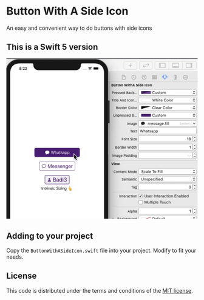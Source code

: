 # Button With A Side Icon

An easy and convenient way to do buttons with side icons

## This is a Swift 5 version

![Demo screen](demo.gif)

## Adding to your project

Copy the `ButtonWithASideIcon.swift` file into your project.  Modify to fit your needs.

## License

This code is distributed under the terms and conditions of the [MIT license](LICENSE).
